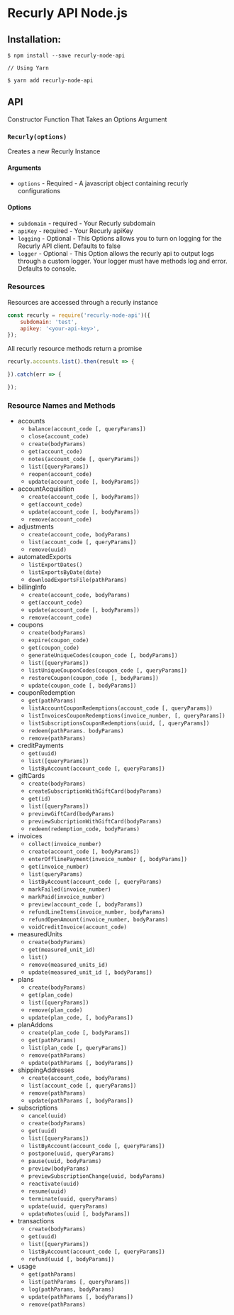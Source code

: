 # Recurly API Node.js

## Installation:

```shell
$ npm install --save recurly-node-api

// Using Yarn

$ yarn add recurly-node-api
```


## API

Constructor Function That Takes an Options Argument

### `Recurly(options)`

Creates a new Recurly Instance

#### Arguments

- `options` - Required - A javascript object containing recurly configurations

#### Options

- `subdomain` - required - Your Recurly subdomain
- `apiKey` - required - Your Recurly apiKey
- `logging` - Optional - This Options allows you to turn on
logging for the Recurly API client. Defaults to false
- `logger` - Optional - This Option allows the recurly api to
output logs through a custom logger. Your logger must have
methods log and error. Defaults to console.

### Resources

Resources are accessed through a recurly instance

```js 
const recurly = require('recurly-node-api')({
    subdomain: 'test',
    apikey: '<your-api-key>',
});
```

All recurly resource methods return a promise

```js 
recurly.accounts.list().then(result => {

}).catch(err => {

});
```
### Resource Names and Methods
  
- accounts
  - `balance(account_code [, queryParams])`
  - `close(account_code)`
  - `create(bodyParams)`
  - `get(account_code)`
  - `notes(account_code [, queryParams])`
  - `list([queryParams])`
  - `reopen(account_code)`
  - `update(account_code [, bodyParams])`
- accountAcquisition
  - `create(account_code [, bodyParams])`
  - `get(account_code)`
  - `update(account_code [, bodyParams])`
  - `remove(account_code)`
- adjustments
  - `create(account_code, bodyParams)` 
  - `list(account_code [, queryParams])`
  - `remove(uuid)`
- automatedExports
  - `listExportDates()`
  - `listExportsByDate(date)`
  - `downloadExportsFile(pathParams)`
- billingInfo
  - `create(account_code, bodyParams)`
  - `get(account_code)`
  - `update(account_code [, bodyParams])`
  - `remove(account_code)`
- coupons
  - `create(bodyParams)`
  - `expire(coupon_code)`
  - `get(coupon_code)`
  - `generateUniqueCodes(coupon_code [, bodyParams])`
  - `list([queryParams])`
  - `listUniqueCouponCodes(coupon_code [, queryParams])`
  - `restoreCoupon(coupon_code [, bodyParams])`
  - `update(coupon_code [, bodyParams])`
- couponRedemption
  - `get(pathParams)`
  - `listAccountCouponRedemptions(account_code [, queryParams])`
  - `listInvoicesCouponRedemptions(invoice_number, [, queryParams])`
  - `listSubscriptionsCouponRedemptions(uuid, [, queryParams])`
  - `redeem(pathParams. bodyParams)`
  - `remove(pathParams)`
- creditPayments
  - `get(uuid)`
  - `list([queryParams])`
  - `listByAccount(account_code [, queryParams])`
- giftCards
  - `create(bodyParams)`
  - `createSubscriptionWithGiftCard(bodyParams)`
  - `get(id)`
  - `list([queryParams])`
  - `previewGiftCard(bodyParams)`
  - `previewSubcriptionWithGiftCard(bodyParams)`
  - `redeem(redemption_code, bodyParams)`
- invoices
  - `collect(invoice_number)`
  - `create(account_code [, bodyParams])`
  - `enterOfflinePayment(invoice_number [, bodyParams])`
  - `get(invoice_number)`
  - `list(queryParams)`
  - `listByAccount(account_code [, queryParams)`
  - `markFailed(invoice_number)`
  - `markPaid(invoice_number)`
  - `preview(account_code [, bodyParams])`
  - `refundLineItems(invoice_number, bodyParams)`
  - `refundOpenAmount(invoice_number, bodyParams)`
  - `voidCreditInvoice(account_code)`
- measuredUnits
  - `create(bodyParams)`
  - `get(measured_unit_id)`
  - `list()`
  - `remove(measured_units_id)`
  - `update(measured_unit_id [, bodyParams])`
- plans
  - `create(bodyParams)`
  - `get(plan_code)`
  - `list([queryParams])`
  - `remove(plan_code)`
  - `update(plan_code, [, bodyParams])`
- planAddons
  - `create(plan_code [, bodyParams])`
  - `get(pathParams)`
  - `list(plan_code [, queryParams])`
  - `remove(pathParams)`
  - `update(pathParams [, bodyParams])`
- shippingAddresses 
  - `create(account_code, bodyParams)`
  - `list(account_code [, queryParams])`
  - `remove(pathParams)`
  - `update(pathParams [, bodyParams])`
- subscriptions
  - `cancel(uuid)`
  - `create(bodyParams)`
  - `get(uuid)`
  - `list([queryParams])`
  - `listByAccount(account_code [, queryParams])`
  - `postpone(uuid, queryParams)`
  - `pause(uuid, bodyParams)`
  - `preview(bodyParams)`
  - `previewSubscriptionChange(uuid, bodyParams)`
  - `reactivate(uuid)`
  - `resume(uuid)`
  - `terminate(uuid, queryParams)`
  - `update(uuid, queryParams)`
  - `updateNotes(uuid [, bodyParams])`
- transactions
  - `create(bodyParams)`
  - `get(uuid)`
  - `list([queryParams])`
  - `listByAccount(account_code [, queryParams])`
  - `refund(uuid [, bodyParams])`
- usage
  - `get(pathParams)`
  - `list(pathParams [, queryParams])`
  - `log(pathParams, bodyParams)`
  - `update(pathParams [, bodyParams])`
  - `remove(pathParams)`
